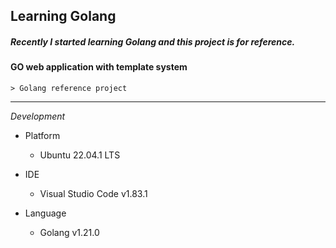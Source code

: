 ## Learning Golang

##### **Recently I started learning Golang** and this project is for reference.

#### GO web application with template system

```
> Golang reference project

```

---

_Development_

- Platform

  - Ubuntu 22.04.1 LTS

- IDE

  - Visual Studio Code v1.83.1

- Language
  - Golang v1.21.0
